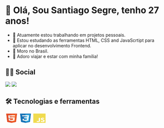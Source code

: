 
# 👋 Olá, Sou Santiago Segre, tenho 27 anos!

- 🔭 Atuamente estou trabalhando em projetos pessoais.
- 📖 Estou estudando as ferramentas HTML, CSS and JavaScrtipt para aplicar no desenvolvimento Frontend.
- 🌱 Moro no Brasil.
- 🧡 Adoro viajar e estar com minha família!

## 🧑‍💻 Social

<div>
 <a href="https://www.linkedin.com/in/santiagosegre" target="_blank"><img src="https://img.shields.io/badge/-LinkedIn-%230077B5?style=for-the-badge&logo=linkedin&logoColor=white"></a>
 <a href="https://www.instagram.com/santisegre/" target="_blank"><img src="https://img.shields.io/badge/-Instagram-%23E4405F?style=for-the-badge&logo=instagram&logoColor=white"></a>
</div>

## 🛠  Tecnologias e ferramentas

<p align="left">
  <img align="center" alt="icon-HTML" height="30" width="40" src="https://raw.githubusercontent.com/devicons/devicon/master/icons/html5/html5-original.svg">
  <img align="center" alt="icon-CSS" height="30" width="40" src="https://raw.githubusercontent.com/devicons/devicon/master/icons/css3/css3-original.svg">
  <img align="center" alt="icon-JS" height="30" width="40" src="https://raw.githubusercontent.com/devicons/devicon/master/icons/javascript/javascript-plain.svg">
</p>
